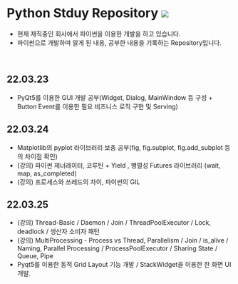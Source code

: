# Python Stduy Repository <img src="https://img.shields.io/badge/Python-black?style=plastic&logo=Python&logoColor=#3776AB"/>
+ 현재 재직중인 회사에서 파이썬을 이용한 개발을 하고 있습니다.
+ 파이썬으로 개발하며 알게 된 내용, 공부한 내용을 기록하는 Repository입니다.
<br>

## 22.03.23 
+ PyQt5를 이용한 GUI 개발 공부(Widget, Dialog, MainWindow 등 구성 + Button Event를 이용한 필요 비즈니스 로직 구현 및 Serving)

## 22.03.24
+ Matplotlib의 pyplot 라이브러리 보충 공부(fig, fig.subplot, fig.add_subplot 등의 차이점 확인)
+ (강의) 파이썬 제너레이터, 코루틴 + Yield , 병렬성 Futures 라이브러리 (wait, map, as_completed)
+ (강의) 프로세스와 쓰레드의 차이, 파이썬의 GIL


## 22.03.25
+ (강의) Thread-Basic / Daemon / Join / ThreadPoolExecutor / Lock, deadlock / 생산자 소비자 패턴
+ (강의) MultiProcessing - Process vs Thread, Parallelism / Join / is_alive / Naming, Parallel Processing / ProcessPoolExecutor / Sharing State / Queue, Pipe
+ Pyqt5를 이용한 동적 Grid Layout 기능 개발 / StackWidget을 이용한 한 화면 UI 개발. 
